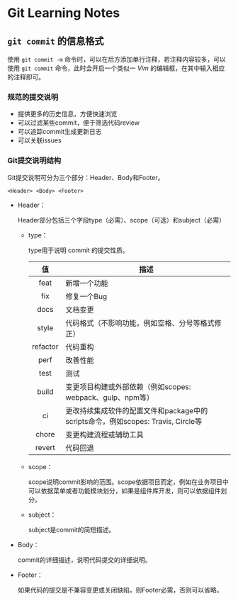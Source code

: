 # Git Learning Notes

## `git commit` 的信息格式

使用 `git commit -m` 命令时，可以在后方添加单行注释，若注释内容较多，可以使用 `git commit` 命令，此时会开启一个类似一 *Vim* 的编辑框，在其中输入相应的注释即可。

### 规范的提交说明

- 提供更多的历史信息，方便快速浏览
- 可以过滤某些commit，便于筛选代码review
- 可以追踪commit生成更新日志
- 可以关联issues

### Git提交说明结构

Git提交说明可分为三个部分：Header、Body和Footer。

``` shell
<Header> <Body> <Footer>
```

- Header：

    Header部分包括三个字段type（必需）、scope（可选）和subject（必需）

    - type：

        type用于说明 commit 的提交性质。

        | 值 | 描述 |
        | :----: | ---- |
        | feat | 新增一个功能 |
        | fix | 修复一个Bug |
        | docs | 文档变更 |
        | style | 代码格式（不影响功能，例如空格、分号等格式修正） |
        | refactor | 代码重构 |
        | perf | 改善性能 |
        | test | 测试 |
        | build | 变更项目构建或外部依赖（例如scopes: webpack、gulp、npm等） |
        | ci | 更改持续集成软件的配置文件和package中的scripts命令，例如scopes: Travis, Circle等 |
        | chore | 变更构建流程或辅助工具|
        | revert | 代码回退 |

    - scope：

        scope说明commit影响的范围。scope依据项目而定，例如在业务项目中可以依据菜单或者功能模块划分，如果是组件库开发，则可以依据组件划分。

    - subject：

        subject是commit的简短描述。

- Body：

    commit的详细描述，说明代码提交的详细说明。

- Footer：

    如果代码的提交是不兼容变更或关闭缺陷，则Footer必需，否则可以省略。
